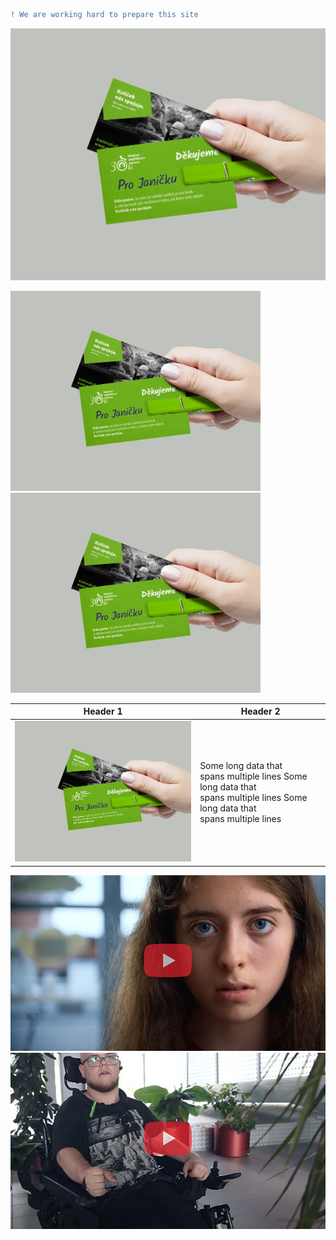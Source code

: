 ```diff
! We are working hard to prepare this site
```
 ![Work hard.](./img/card.jpg)
 
<img src="./img/card.jpg" alt="card" width="400"/> <img src="./img/card.jpg" alt="card" width="400"/>


| Header 1  | Header 2 |
| --------  | -------- |
| <img src="./img/card.jpg" alt="card" width="400"/> | Some long data that <br /> spans multiple lines Some long data that <br /> spans multiple lines Some long data that <br /> spans multiple lines |

[![NJU_TV_spot](./img/youtubespot_2.jpg)](http://www.youtube.com/watch?v=-Zy0uLBJQ4w "TV_spot")
[![interview](./img/inter_2.jpg)](https://www.youtube.com/watch?v=5RJ_7pBZ2uE&t "interview")
